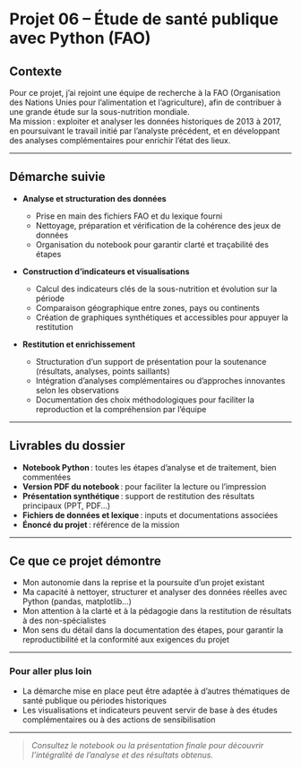 # Projet 06 – Étude de santé publique avec Python (FAO)

## Contexte

Pour ce projet, j’ai rejoint une équipe de recherche à la FAO (Organisation des Nations Unies pour l’alimentation et l’agriculture), afin de contribuer à une grande étude sur la sous-nutrition mondiale.  
Ma mission : exploiter et analyser les données historiques de 2013 à 2017, en poursuivant le travail initié par l’analyste précédent, et en développant des analyses complémentaires pour enrichir l’état des lieux.

---

## Démarche suivie

- **Analyse et structuration des données**
  - Prise en main des fichiers FAO et du lexique fourni
  - Nettoyage, préparation et vérification de la cohérence des jeux de données
  - Organisation du notebook pour garantir clarté et traçabilité des étapes

- **Construction d’indicateurs et visualisations**
  - Calcul des indicateurs clés de la sous-nutrition et évolution sur la période
  - Comparaison géographique entre zones, pays ou continents
  - Création de graphiques synthétiques et accessibles pour appuyer la restitution

- **Restitution et enrichissement**
  - Structuration d’un support de présentation pour la soutenance (résultats, analyses, points saillants)
  - Intégration d’analyses complémentaires ou d’approches innovantes selon les observations
  - Documentation des choix méthodologiques pour faciliter la reproduction et la compréhension par l’équipe

---

## Livrables du dossier

- **Notebook Python** : toutes les étapes d’analyse et de traitement, bien commentées
- **Version PDF du notebook** : pour faciliter la lecture ou l’impression
- **Présentation synthétique** : support de restitution des résultats principaux (PPT, PDF…)
- **Fichiers de données et lexique** : inputs et documentations associées
- **Énoncé du projet** : référence de la mission

---

## Ce que ce projet démontre

- Mon autonomie dans la reprise et la poursuite d’un projet existant
- Ma capacité à nettoyer, structurer et analyser des données réelles avec Python (pandas, matplotlib…)
- Mon attention à la clarté et à la pédagogie dans la restitution de résultats à des non-spécialistes
- Mon sens du détail dans la documentation des étapes, pour garantir la reproductibilité et la conformité aux exigences du projet

---

### Pour aller plus loin

- La démarche mise en place peut être adaptée à d’autres thématiques de santé publique ou périodes historiques
- Les visualisations et indicateurs peuvent servir de base à des études complémentaires ou à des actions de sensibilisation

---

> *Consultez le notebook ou la présentation finale pour découvrir l’intégralité de l’analyse et des résultats obtenus.*

